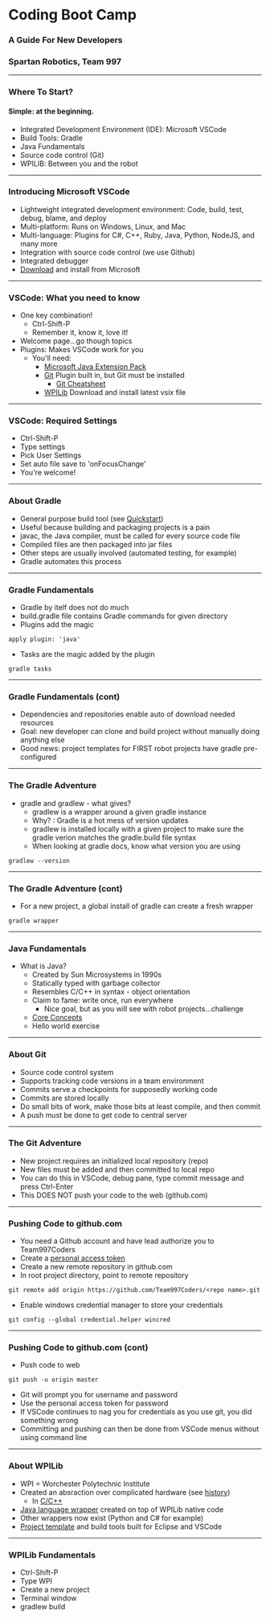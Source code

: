 # Coding Boot Camp

### A Guide For New Developers
### Spartan Robotics, Team 997

---

### Where To Start?
#### Simple: at the beginning.

- Integrated Development Environment (IDE): Microsoft VSCode
- Build Tools: Gradle
- Java Fundamentals
- Source code control (Git)
- WPILIB: Between you and the robot

---

### Introducing Microsoft VSCode

- Lightweight integrated development environment: Code, build, test, debug, blame, and deploy
- Multi-platform: Runs on Windows, Linux, and Mac
- Multi-language: Plugins for C#, C++, Ruby, Java, Python, NodeJS, and many more
- Integration with source code control (we use Github)
- Integrated debugger
- [Download](https://code.visualstudio.com/download) and install from Microsoft

---

### VSCode: What you need to know

- One key combination!
  - Ctrl-Shift-P
  - Remember it, know it, love it!
- Welcome page...go though topics
- Plugins: Makes VSCode work for you
  - You'll need:
    - [Microsoft Java Extension Pack](https://code.visualstudio.com/docs/languages/java#_install-java-extensions)
    - [Git](https://git-scm.com/download) Plugin built in, but Git must be installed
      - [Git Cheatsheet](https://services.github.com/on-demand/downloads/github-git-cheat-sheet.pdf)
    - [WPILib](https://github.com/wpilibsuite/vscode-wpilib/releases) Download and install latest vsix file

---

### VSCode: Required Settings

- Ctrl-Shift-P
- Type settings
- Pick User Settings
- Set auto file save to 'onFocusChange'
- You're welcome!

---

### About Gradle

- General purpose build tool (see [Quickstart](https://docs.gradle.org/current/userguide/tutorial_java_projects.html))
- Useful because building and packaging projects is a pain
- javac, the Java compiler, must be called for every source code file
- Compiled files are then packaged into jar files
- Other steps are usually involved (automated testing, for example)
- Gradle automates this process

---

### Gradle Fundamentals

- Gradle by itelf does not do much
- build.gradle file contains Gradle commands for given directory
- Plugins add the magic
```
apply plugin: 'java'
```
- Tasks are the magic added by the plugin
```
gradle tasks
```

---

### Gradle Fundamentals (cont)

- Dependencies and repositories enable auto of download needed resources
- Goal: new developer can clone and build project without manually doing anything else
- Good news: project templates for FIRST robot projects have gradle pre-configured

---

### The Gradle Adventure

- gradle and gradlew - what gives?
  - gradlew is a wrapper around a given gradle instance
  - Why? : Gradle is a hot mess of version updates
  - gradlew is installed locally with a given project to make sure the gradle verion matches the gradle.build file syntax
  - When looking at gradle docs, know what version you are using
```
gradlew --version
```

---

### The Gradle Adventure (cont)

- For a new project, a global install of gradle can create a fresh wrapper
```
gradle wrapper
```

---

### Java Fundamentals

- What is Java?
  - Created by Sun Microsystems in 1990s
  - Statically typed with garbage collector
  - Resembles C/C++ in syntax - object orientation
  - Claim to fame: write once, run everywhere
    - Nice goal, but as you will see with robot projects...challenge
  - [Core Concepts](http://tutorials.jenkov.com/java/core-concepts.html)
  - Hello world exercise

---

### About Git

- Source code control system
- Supports tracking code versions in a team environment
- Commits serve a checkpoints for supposedly working code
- Commits are stored locally
- Do small bits of work, make those bits at least compile, and then commit
- A push must be done to get code to central server

---

### The Git Adventure

- New project requires an initialized local repository (repo)
- New files must be added and then committed to local repo
- You can do this in VSCode, debug pane, type commit message and press Ctrl-Enter
- This DOES NOT push your code to the web (github.com)

---

### Pushing Code to github.com

- You need a Github account and have lead authorize you to Team997Coders
- Create a [personal access token](https://help.github.com/articles/creating-a-personal-access-token-for-the-command-line/)
- Create a new remote repository in github.com
- In root project directory, point to remote repository
```
git remote add origin https://github.com/Team997Coders/<repo name>.git
```
- Enable windows credential manager to store your credentials
```
git config --global credential.helper wincred
```

---

### Pushing Code to github.com (cont)

- Push code to web
```
git push -u origin master
```
- Git will prompt you for username and password
- Use the personal access token for password
- If VSCode continues to nag you for credentials as you use git, you did something wrong
- Committing and pushing can then be done from VSCode menus without using command line

---

### About WPILib

- WPI = Worchester Polytechnic Institute
- Created an absraction over complicated hardware (see [history](https://www.firstinspires.org/robotics/frc/blog/2019-wpilib))
  - In [C/C++](http://first.wpi.edu/FRC/roborio/release/docs/cpp/)
- [Java language wrapper](http://first.wpi.edu/FRC/roborio/release/docs/java/) created on top of WPILib native code
- Other wrappers now exist (Python and C# for example)
- [Project template](https://wpilib.screenstepslive.com/s/currentCS/m/java/l/145307-creating-your-benchtop-test-program) and build tools built for Eclipse and VSCode

---

### WPILib Fundamentals

- Ctrl-Shift-P
- Type WPI
- Create a new project
- Terminal window
- gradlew build
